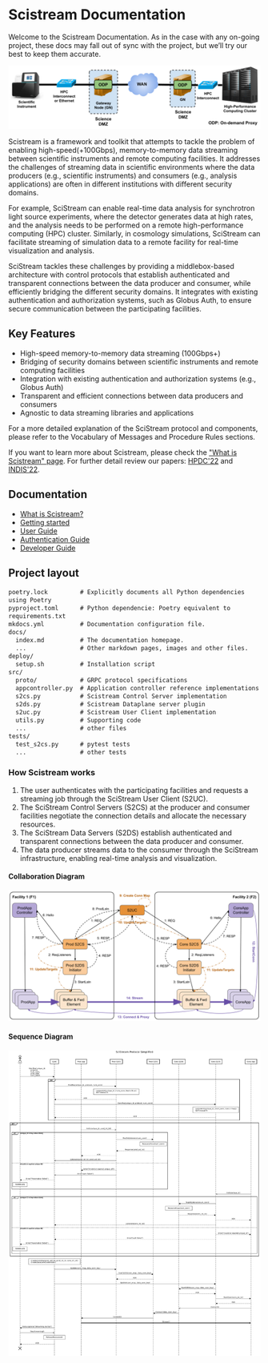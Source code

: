 # Scistream Documentation

Welcome to the Scistream Documentation. As in the case with any on-going project, these docs may fall out of sync with the project, but we’ll try our best to keep them accurate.

![Scientific Instrument needs to connect to analysis compute cluster in a different institution](figures/scistream-arch.png "Scistream Architecture")

Scistream is a framework and toolkit that attempts to tackle the problem of enabling high-speed(+100Gbps), memory-to-memory data streaming between scientific instruments and remote computing facilities. It addresses the challenges of streaming data in scientific environments where the data producers (e.g., scientific instruments) and consumers (e.g., analysis applications) are often in different institutions with different security domains.

For example, SciStream can enable real-time data analysis for synchrotron light source experiments, where the detector generates data at high rates, and the analysis needs to be performed on a remote high-performance computing (HPC) cluster. Similarly, in cosmology simulations, SciStream can facilitate streaming of simulation data to a remote facility for real-time visualization and analysis.

SciStream tackles these challenges by providing a middlebox-based architecture with control protocols that establish authenticated and transparent connections between the data producer and consumer, while efficiently bridging the different security domains. It integrates with existing authentication and authorization systems, such as Globus Auth, to ensure secure communication between the participating facilities.

## Key Features

- High-speed memory-to-memory data streaming (100Gbps+)
- Bridging of security domains between scientific instruments and remote computing facilities
- Integration with existing authentication and authorization systems (e.g., Globus Auth)
- Transparent and efficient connections between data producers and consumers
- Agnostic to data streaming libraries and applications

For a more detailed explanation of the SciStream protocol and components, please refer to the Vocabulary of Messages and Procedure Rules sections.

If you want to learn more about Scistream, please check the ["What is Scistream" page](scistream/README.md). For further detail review our papers: [HPDC'22](https://dl.acm.org/doi/abs/10.1145/3502181.3531475) and [INDIS'22](https://ieeexplore.ieee.org/document/10024674).

## Documentation

   - [What is Scistream?](scistream/README.md)
   - [Getting started](quickstart.md)
   - [User Guide](guides/user.md)
   - [Authentication Guide](guides/auth.md)
   - [Developer Guide](guides/dev.md)

## Project layout

    poetry.lock         # Explicitly documents all Python dependencies using Poetry
    pyproject.toml      # Python dependencie: Poetry equivalent to requirements.txt
    mkdocs.yml          # Documentation configuration file.
    docs/
      index.md          # The documentation homepage.
      ...               # Other markdown pages, images and other files.
    deploy/
      setup.sh          # Installation script
    src/
      proto/            # GRPC protocol specifications
      appcontroller.py  # Application controller reference implementations
      s2cs.py           # Scistream Control Server implementation
      s2ds.py           # Scistream Dataplane server plugin
      s2uc.py           # Scistream User Client implementation
      utils.py          # Supporting code
      ...               # other files
    tests/
      test_s2cs.py      # pytest tests
      ...               # other tests

### How Scistream works

1. The user authenticates with the participating facilities and requests a streaming job through the SciStream User Client (S2UC).
2. The SciStream Control Servers (S2CS) at the producer and consumer facilities negotiate the connection details and allocate the necessary resources.
3. The SciStream Data Servers (S2DS) establish authenticated and transparent connections between the data producer and consumer.
4. The data producer streams data to the consumer through the SciStream infrastructure, enabling real-time analysis and visualization.

#### Collaboration Diagram

![alt text](figures/collaboration-diagram.png "SciStream collaboration diagram")

#### Sequence Diagram

![alt text](figures/scistream-protocol-simple.png "SciStream sequence diagram")
